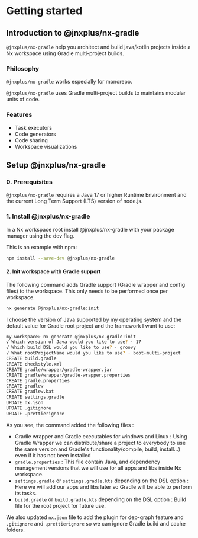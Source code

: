 # Getting started

## Introduction to @jnxplus/nx-gradle

`@jnxplus/nx-gradle` help you architect and build java/kotlin projects inside a Nx workspace using Gradle multi-project builds.

### Philosophy

`@jnxplus/nx-gradle` works especially for monorepo.

`@jnxplus/nx-gradle` uses Gradle multi-project builds to maintains modular units of code.

### Features

- Task executors
- Code generators
- Code sharing
- Workspace visualizations

## Setup @jnxplus/nx-gradle

### 0. Prerequisites

`@jnxplus/nx-gradle` requires a Java 17 or higher Runtime Environment and the current Long Term Support (LTS) version of node.js.

### 1. Install @jnxplus/nx-gradle

In a Nx workspace root install @jnxplus/nx-gradle with your package manager using the dev flag.

This is an example with npm:

```bash
npm install --save-dev @jnxplus/nx-gradle
```

#### 2. Init workspace with Gradle support

The following command adds Gradle support (Gradle wrapper and config files) to the workspace. This only needs to be performed once per workspace.

```bash
nx generate @jnxplus/nx-gradle:init
```

I choose the version of Java supported by my operating system and the default value for Gradle root project and the framework I want to use:

```bash
my-workspace> nx generate @jnxplus/nx-gradle:init
√ Which version of Java would you like to use? · 17
√ Which build DSL would you like to use? · groovy
√ What rootProjectName would you like to use? · boot-multi-project
CREATE build.gradle
CREATE checkstyle.xml
CREATE gradle/wrapper/gradle-wrapper.jar
CREATE gradle/wrapper/gradle-wrapper.properties
CREATE gradle.properties
CREATE gradlew
CREATE gradlew.bat
CREATE settings.gradle
UPDATE nx.json
UPDATE .gitignore
UPDATE .prettierignore
```

As you see, the command added the following files :

- Gradle wrapper and Gradle executables for windows and Linux :
  Using Gradle Wrapper we can distribute/share a project to everybody to use the same version and Gradle's functionality(compile, build, install...) even if it has not been installed
- `gradle.properties` :
  This file contain Java, and dependency management versions that we will use for all apps and libs inside Nx workspace.
- `settings.gradle` or `settings.gradle.kts` depending on the DSL option :
  Here we will add our apps and libs later so Gradle will be able to perform its tasks.
- `build.gradle` or `build.gradle.kts` depending on the DSL option :
  Build file for the root project for future use.

We also updated `nx.json` file to add the plugin for dep-graph feature and `.gitignore` and `.prettierignore` so we can ignore Gradle build and cache folders.
